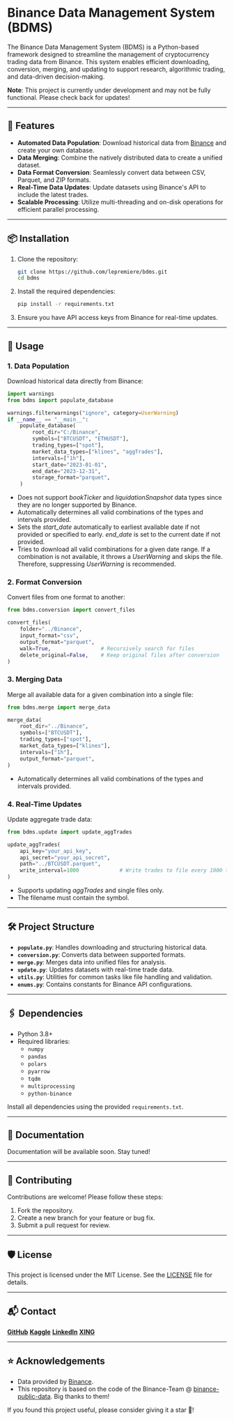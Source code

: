 
# Binance Data Management System (BDMS)

The Binance Data Management System (BDMS) is a Python-based framework designed to streamline the management of cryptocurrency trading data from Binance. This system enables efficient downloading, conversion, merging, and updating to support research, algorithmic trading, and data-driven decision-making.

**Note**: This project is currently under development and may not be fully functional. Please check back for updates!

---

## 🚀 Features

- **Automated Data Population**: Download historical data from [Binance](https://data.binance.vision/) and create your own database.
- **Data Merging**: Combine the natively distributed data to create a unified dataset.
- **Data Format Conversion**: Seamlessly convert data between CSV, Parquet, and ZIP formats.
- **Real-Time Data Updates**: Update datasets using Binance's API to include the latest trades.
- **Scalable Processing**: Utilize multi-threading and on-disk operations for efficient parallel processing.

---

## 📦 Installation

1. Clone the repository:
   ```bash
   git clone https://github.com/lepremiere/bdms.git
   cd bdms
   ```

2. Install the required dependencies:
   ```bash
   pip install -r requirements.txt
   ```

3. Ensure you have API access keys from Binance for real-time updates.

---

## 🔧 Usage

### 1. Data Population
Download historical data directly from Binance:
```python
import warnings
from bdms import populate_database

warnings.filterwarnings("ignore", category=UserWarning) 
if __name__ == "__main__":
    populate_database(
        root_dir="C:/Binance",
        symbols=["BTCUSDT", "ETHUSDT"],
        trading_types=["spot"],
        market_data_types=["klines", "aggTrades"],
        intervals=["1h"],
        start_date="2023-01-01",
        end_date="2023-12-31",
        storage_format="parquet",
    )
```
- Does not support _bookTicker_ and _liquidationSnapshot_ data types since they are no longer supported by Binance. 
- Automatically determines all valid combinations of the types and intervals provided.
- Sets the _start_date_ automatically to earliest available date if not provided or specified to early. _end_date_ is set to the current date if not provided.
- Tries to download all valid combinations for a given date range. If a combination is not available, it throws a _UserWarning_ and skips the file. Therefore, suppressing _UserWarning_ is recommended. 

### 2. Format Conversion
Convert files from one format to another:
```python
from bdms.conversion import convert_files

convert_files(
    folder="../Binance",
    input_format="csv",
    output_format="parquet",
    walk=True,                # Recursively search for files
    delete_original=False,    # Keep original files after conversion
)
```

### 3. Merging Data
Merge all available data for a given combination into a single file:
```python
from bdms.merge import merge_data

merge_data(
    root_dir="../Binance",
    symbols=["BTCUSDT"],
    trading_types=["spot"],
    market_data_types=["klines"],
    intervals=["1h"],
    output_format="parquet",
)
```
- Automatically determines all valid combinations of the types and intervals provided.

### 4. Real-Time Updates
Update aggregate trade data:
```python
from bdms.update import update_aggTrades

update_aggTrades(
    api_key="your_api_key",
    api_secret="your_api_secret",
    path="../BTCUSDT.parquet",
    write_interval=1000             # Write trades to file every 1000 trades
)
```
- Supports updating _aggTrades_ and single files only.
- The filename must contain the symbol.

---

## 🛠 Project Structure

- **`populate.py`**: Handles downloading and structuring historical data.
- **`conversion.py`**: Converts data between supported formats.
- **`merge.py`**: Merges data into unified files for analysis.
- **`update.py`**: Updates datasets with real-time trade data.
- **`utils.py`**: Utilities for common tasks like file handling and validation.
- **`enums.py`**: Contains constants for Binance API configurations.

---

## 🖇 Dependencies

- Python 3.8+
- Required libraries:
    - `numpy`
    - `pandas`
    - `polars`
    - `pyarrow`
    - `tqdm`
    - `multiprocessing`
    - `python-binance`

Install all dependencies using the provided `requirements.txt`.

---

## 📖 Documentation

Documentation will be available soon. Stay tuned!

---

## 🤝 Contributing

Contributions are welcome! Please follow these steps:

1. Fork the repository.
2. Create a new branch for your feature or bug fix.
3. Submit a pull request for review.

---

## 🛡 License

This project is licensed under the MIT License. See the [LICENSE](LICENSE) file for details.


---

## 📬 Contact

**[GitHub](https://github.com/lepremiere)**
**[Kaggle](https://www.kaggle.com/lepremiere)**
**[LinkedIn](https://www.linkedin.com/in/henry-huick-4ba7a52a8/)**
**[XING](https://www.xing.com/profile/Henry_Huick)**

---

## ⭐ Acknowledgements

- Data provided by [Binance](https://data.binance.vision/).
- This repository is based on the code of the Binance-Team @ [binance-public-data](https://github.com/binance/binance-public-data). Big thanks to them!

If you found this project useful, please consider giving it a star 🌟!
